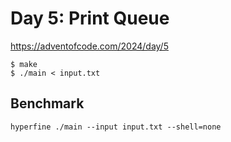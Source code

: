 # Day 5: Print Queue

<https://adventofcode.com/2024/day/5>

```shell
$ make
$ ./main < input.txt
```

## Benchmark

```shell
hyperfine ./main --input input.txt --shell=none
```
